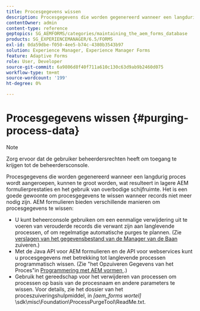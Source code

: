 ```yaml
---
title: Procesgegevens wissen
description: Procesgegevens die worden gegenereerd wanneer een langdurig proces wordt aangeroepen, kunnen te groot worden, wat resulteert in lagere AEM formulierprestaties en het gebruik van overbodige schijfruimte. Zie hoe u procesgegevens kunt wissen.
contentOwner: admin
content-type: reference
geptopics: SG_AEMFORMS/categories/maintaining_the_aem_forms_database
products: SG_EXPERIENCEMANAGER/6.5/FORMS
exl-id: 0da59dbe-f050-4ee5-b74c-4380b3543b97
solution: Experience Manager, Experience Manager Forms
feature: Adaptive Forms
role: User, Developer
source-git-commit: 6a9806d8f40f711a610c130c63d9ab9b2460d075
workflow-type: tm+mt
source-wordcount: '199'
ht-degree: 0%

---
```


# Procesgegevens wissen {#purging-process-data}

>[!NOTE]
> 
> Zorg ervoor dat de gebruiker beheerdersrechten heeft om toegang te krijgen tot de beheerdersconsole.

Procesgegevens die worden gegenereerd wanneer een langdurig proces wordt aangeroepen, kunnen te groot worden, wat resulteert in lagere AEM formulierprestaties en het gebruik van overbodige schijfruimte. Het is een goede gewoonte om procesgegevens te wissen wanneer records niet meer nodig zijn. AEM formulieren bieden verschillende manieren om procesgegevens te wissen:

* U kunt beheerconsole gebruiken om een eenmalige verwijdering uit te voeren van verouderde records die verwant zijn aan langlevende processen, of om regelmatige automatische purges te plannen. (Zie [ verslagen van het gegevensbestand van de Manager van de Baan ](/help/forms/using/admin-help/purge-records-job-manager-database.md#purge-records-from-the-job-manager-database) zuiveren.)
* Met de Java API voor AEM formulieren en de API voor webservices kunt u procesgegevens met betrekking tot langlevende processen programmatisch wissen. (Zie &quot;het Opzuiveren Gegevens van het Proces&quot;in [ Programmering met AEM vormen ](https://www.adobe.com/go/learn_aemforms_programming_63).)
* Gebruik het gereedschap voor het verwijderen van processen om processen op basis van de procesnaam en andere parameters te wissen. Voor details, zie het dossier van het proceszuiveringshulpmiddel, in *[aem_forms wortel]* \sdk\misc\Foundation\ProcessPurgeTool\ReadMe.txt.
